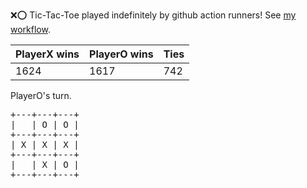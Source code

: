 :x::o: Tic-Tac-Toe played indefinitely by github action runners! See [my workflow](.github/workflows/play.yaml).

|PlayerX wins|PlayerO wins|Ties|
|-|-|-|
|1624|1617|742|

PlayerO's turn.

<pre>
+---+---+---+
|   | O | O |
+---+---+---+
| X | X | X |
+---+---+---+
|   | X | O |
+---+---+---+
</pre>